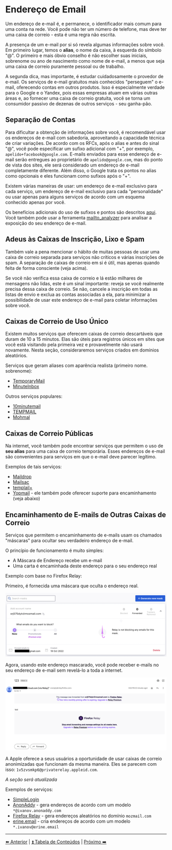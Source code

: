 <h1>Endereço de Email</h1>

<p>Um endereço de e-mail é, e permanece, o identificador mais comum para uma conta na rede. Você pode não ter um número de telefone, mas deve ter uma caixa de correio - esta é uma regra não escrita.</p>

<p>A presença de um e-mail por si só revela algumas informações sobre você. Em primeiro lugar, temos o <strong>alias</strong>, o nome da caixa, à esquerda do símbolo "@". O primeiro e mais óbvio conselho é não escolher suas iniciais, sobrenome ou ano de nascimento como nome de e-mail, a menos que seja uma caixa de correio puramente pessoal ou de trabalho.</p>

<p>A segunda dica, mas importante, é estudar cuidadosamente o provedor de e-mail. Os serviços de e-mail gratuitos mais conhecidos "perseguem" o e-mail, oferecendo contas em outros produtos. Isso é especialmente verdade para o Google e o Yandex, pois essas empresas atuam em várias outras áreas e, ao fornecer uma caixa de correio gratuita, você se torna um consumidor passivo de dezenas de outros serviços - seu ganha-pão.</p>

<h2>Separação de Contas</h2>

<p>Para dificultar a obtenção de informações sobre você, é recomendável usar os endereços de e-mail com sabedoria, aproveitando a capacidade técnica de criar variações. De acordo com os RFCs, após o alias e antes do sinal "@", você pode especificar um sufixo adicional com "+", por exemplo, <code>apelido+facebook@google.com</code>. E-mails enviados para esse endereço de e-mail serão entregues ao proprietário de <code>apelido@google.com</code>, mas do ponto de vista dos sites, ele será considerado um endereço de e-mail completamente diferente. Além disso, o Google trata os pontos no alias como opcionais e eles funcionam como sufixos após o "+".</p>

<p>Existem várias maneiras de usar: um endereço de e-mail exclusivo para cada serviço, um endereço de e-mail exclusivo para cada "personalidade" ou usar apenas para alguns serviços de acordo com um esquema conhecido apenas por você.</p>

<p>Os benefícios adicionais do uso de sufixos e pontos são descritos <a href="./breach-detection.md#using-aliasesfake-mail-addresses">aqui</a>. Você também pode usar a ferramenta <a href="https://github.com/soxoj/mailto_analyzer">mailto_analyzer</a> para analisar a exposição do seu endereço de e-mail.</p>

<h2>Adeus às Caixas de Inscrição, Lixo e Spam</h2>

<p>Também vale a pena mencionar o hábito de muitas pessoas de usar uma caixa de correio separada para serviços não críticos e várias inscrições de spam. A separação de caixas de correio em si é útil, mas apenas quando feita de forma consciente (veja acima).</p>

<p>Se você não verifica essa caixa de correio e lá estão milhares de mensagens não lidas, este é um sinal importante: reveja se você realmente precisa dessa caixa de correio. Se não, cancele a inscrição em todas as listas de envio e exclua as contas associadas a ela, para minimizar a possibilidade de usar este endereço de e-mail para coletar informações sobre você.</p>

<h2>Caixas de Correio de Uso Único</h2>

<p>Existem muitos serviços que oferecem caixas de correio descartáveis que duram de 10 a 15 minutos. Elas são úteis para registros únicos em sites que você está visitando pela primeira vez e provavelmente não usará novamente. Nesta seção, consideraremos serviços criados em domínios aleatórios.</p>

<p>Serviços que geram aliases com aparência realista (primeiro nome. sobrenome):</p>

<ul>
    <li><a href="https://temporarymail.com/">TemporaryMail</a></li>
    <li><a href="https://www.minuteinbox.com/">MinuteInbox</a></li>
</ul>

<p>Outros serviços populares:</p>

<ul>
    <li><a href="https://10minutemail.net">10minutemail</a></li>
    <li><a href="https://temp-mail.org/ru/">TEMPMAIL</a></li>
    <li><a href="https://www.mohmal.com/en">Mohmal</a></li>
</ul>

<h2>Caixas de Correio Públicas</h2>

<p>Na internet, você também pode encontrar serviços que permitem o uso de <strong>seu alias</strong> para uma caixa de correio temporária. Esses endereços de e-mail são convenientes para serviços em que o e-mail deve parecer legítimo.</p>

<p>Exemplos de tais serviços:</p>

<ul>
        <li><a href="https://maildrop.cc/">Maildrop</a></li>
        <li><a href="https://mailsac.com/">Mailsac</a></li>
        <li><a href="https://tempmail.plus">templail+</a></li>
        <li><a href="https://yopmail.com/">Yopmail</a> - ele também pode oferecer suporte para encaminhamento (veja abaixo)</li>
</ul>

<h2>Encaminhamento de E-mails de Outras Caixas de Correio</h2>

<p>Serviços que permitem o encaminhamento de e-mails usam os chamados "máscaras" para ocultar seu verdadeiro endereço de e-mail.</p>

<p>O princípio de funcionamento é muito simples:</p>

<ul>
    <li>A Máscara de Endereço recebe um e-mail</li>
    <li>Uma carta é encaminhada deste endereço para o seu endereço real</li>
</ul>

<p>Exemplo com base no Firefox Relay:</p>

<p>Primeiro, é fornecida uma máscara que oculta o endereço real.</p>

<p align="center"><img width="800" alt="firefoxrelay" src="../img/firefoxrelay.png"></p>

<p>Agora, usando este endereço mascarado, você pode receber e-mails no seu endereço de e-mail sem revelá-lo a toda a internet.</p>

<p align="center"><img width="800" alt="relayedemail" src="../img/relayedemail.png"></p>

<p>A Apple oferece a seus usuários a oportunidade de usar caixas de correio anonimizadas que funcionam da mesma maneira. Eles se parecem com isso: <code>1v5zvsmkp6@privaterelay.appleid.com</code>.</p>

<p><em>A seção será atualizada</em></p>

<p>Exemplos de serviços:</p>

<ul>
    <li><a href="https://simplelogin.io/">SimpleLogin</a></li>
    <li><a href="https://anonaddy.com/">AnonAddy</a> - gera endereços de acordo com um modelo <code>*@ivanov.anonaddy.com</code></li>
    <li><a href="https://relay.firefox.com/">Firefox Relay</a> - gera endereços aleatórios no domínio <code>mozmail.com</code></li>
    <li><a href="https://erine.email/">erine.email</a> - cria endereços de acordo com um modelo <code>*.ivanov@erine.email</code></li>
</ul>

<hr>

[⬅️ Anterior](./04-telefone.md) | [⏫ Tabela de Conteúdos](../README.md) | [Próximo ➡️](./06-dados-pessoais.md)